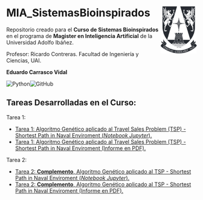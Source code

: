 # MIA_SistemasBioinspirados <img src="img/logo.png" align="right" width = "95px"/>
    
Repositorio creado para el **Curso de Sistemas Bioinspirados** en el programa de **Magister en Inteligencia Artificial** de la Universidad Adolfo Ibáñez.

Profesor: Ricardo Contreras. Facultad de Ingeniería y Ciencias, UAI.

**Eduardo Carrasco Vidal**
 
![Python](https://img.shields.io/badge/python-%2314354C.svg)![GitHub](https://img.shields.io/badge/github-%23121011.svg)

## Tareas Desarrolladas en el Curso:

Tarea 1:
- [Tarea 1: Algoritmo Genético aplicado al Travel Sales Problem (TSP) - Shortest Path in Naval Enviroment (_Notebook Jupyter_).](https://github.com/educarrascov/MIA_SistemasBioinspirados/blob/main/Tarea%201/Tarea1.ipynb)
- [Tarea 1: Algoritmo Genético aplicado al Travel Sales Problem (TSP) - Shortest Path in Naval Enviroment (Informe en PDF).](https://github.com/educarrascov/MIA_SistemasBioinspirados/blob/main/Tarea%201/Tarea%201%20-%20Sistemas%20Bioinspirados.pdf)

Tarea 2:
- [Tarea 2: **Complemento**, Algoritmo Genético aplicado al TSP - Shortest Path in Naval Enviroment (_Notebook Jupyter_).](https://github.com/educarrascov/MIA_SistemasBioinspirados/blob/main/Tarea%202/Tarea2.ipynb)
- [Tarea 2: **Complemento**, Algoritmo Genético aplicado al TSP - Shortest Path in Naval Enviroment (Informe en PDF).](https://github.com/educarrascov/MIA_SistemasBioinspirados/blob/main/Tarea%202/Tarea%202%20-%20Sistemas%20Bioinspirados%20(1).pdf)

